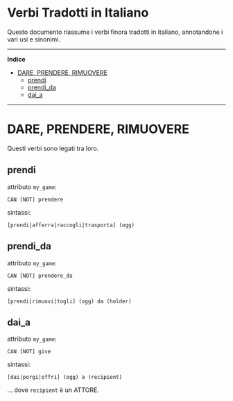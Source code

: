 # Verbi Tradotti in Italiano

Questo documento riassume i verbi finora tradotti in italiano, annotandone i vari usi e sinonimi.


-----

**Indice**

<!-- MarkdownTOC autolink="true" bracket="round" autoanchor="false" lowercase="only_ascii" uri_encoding="true" levels="1,2,3" -->

- [DARE, PRENDERE, RIMUOVERE](#dare-prendere-rimuovere)
    - [prendi](#prendi)
    - [prendi_da](#prendi_da)
    - [dai_a](#dai_a)

<!-- /MarkdownTOC -->

-----

# DARE, PRENDERE, RIMUOVERE

Questi verbi sono legati tra loro.

## prendi

attributo `my_game`:

    CAN [NOT] prendere

sintassi:

    [prendi|afferra|raccogli|trasporta] (ogg)

## prendi_da

attributo `my_game`:

    CAN [NOT] prendere_da

sintassi:

    [prendi|rimuovi|togli] (ogg) da (holder)

## dai_a

attributo `my_game`:

    CAN [NOT] give

sintassi:

    [dai|porgi|offri] (ogg) a (recipient)

... dove `recipient` è un ATTORE.